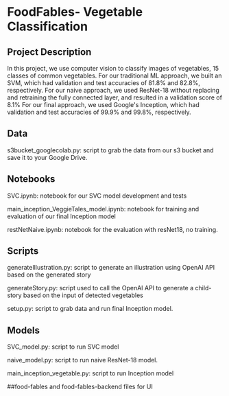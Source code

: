 # FoodFables- Vegetable Classification

## Project Description
In this project, we use computer vision to classify images of vegetables, 15 classes of common vegetables. 
For our traditional ML approach, we built an SVM, which had validation and test accuracies of 81.8% and 82.8%, respectively.
For our naive approach, we used ResNet-18 without replacing and retraining the fully connected layer, and resulted in a validation score of 8.1%
For our final approach, we used Google's Inception, which had validation and test accuracies of 99.9% and 99.8%, respectively.

## Data
s3bucket_googlecolab.py: script to grab the data from our s3 bucket and save it to your Google Drive.

## Notebooks
SVC.ipynb: notebook for our SVC model development and tests

main_inception_VeggieTales_model.ipynb: notebook for training and evaluation of our final Inception model

restNetNaive.ipynb: notebook for the evaluation with resNet18, no training.

## Scripts
generateIllustration.py: script to generate an illustration using OpenAI API based on the generated story

generateStory.py: script used to call the OpenAI API to generate a child-story based on the input of detected vegetables

setup.py: script to grab data and run final Inception model.

## Models
SVC_model.py: script to run SVC model

naive_model.py: script to run naive ResNet-18 model.

main_inception_vegetable.py: script to run Inception model

##food-fables and food-fables-backend
files for UI 
